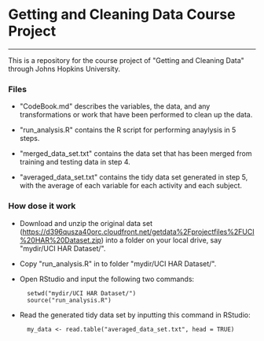 # Getting and Cleaning Data Course Project
-------
This is a repository for the course project of "Getting and Cleaning Data" through Johns Hopkins University.

### Files

* "CodeBook.md" describes the variables, the data, and any transformations or work that have been performed to clean up the data.

* "run_analysis.R" contains the R script for performing anaylysis in 5 steps.

* "merged_data_set.txt" contains the data set that has been merged from training and testing data in step 4.  

* "averaged_data_set.txt" contains the tidy data set generated in step 5, with the average of each variable for each activity and each subject.


### How dose it work

* Download and unzip the original data set (https://d396qusza40orc.cloudfront.net/getdata%2Fprojectfiles%2FUCI%20HAR%20Dataset.zip) into a folder on your local drive, say "mydir/UCI HAR Dataset/".


* Copy "run_analysis.R" in to folder "mydir/UCI HAR Dataset/".


* Open RStudio and input the following two commands:
	
		setwd("mydir/UCI HAR Dataset/")
    	source("run_analysis.R")
    
* Read the generated tidy data set by inputting this command in RStudio: 
	 
    	my_data <- read.table("averaged_data_set.txt", head = TRUE)
